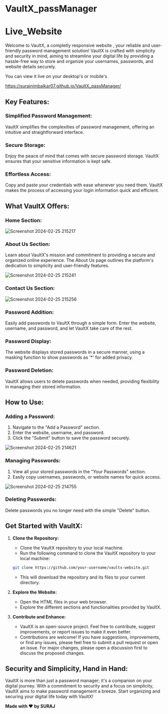 # VaultX_passManager
# Live_Website

Welcome to VaultX, a completly responsive website , your reliable and user-friendly password management solution! VaultX is crafted with simplicity and security in mind, aiming to streamline your digital life by providing a hassle-free way to store and organize your usernames, passwords, and website details securely.

You can view it live on your desktop's or mobile's


https://surajnimbalkar07.github.io/VaultX_passManager/


## Key Features:

### Simplified Password Management:

VaultX simplifies the complexities of password management, offering an intuitive and straightforward interface.

### Secure Storage:

Enjoy the peace of mind that comes with secure password storage. VaultX ensures that your sensitive information is kept safe.

### Effortless Access:

Copy and paste your credentials with ease whenever you need them. VaultX makes the process of accessing your login information quick and efficient.

## What VaultX Offers:


### Home Section:



![Screenshot 2024-02-25 215217](https://github.com/surajnimbalkar07/VaultX_passManager/assets/136218136/54b0362f-23f6-4dea-8f20-0ecfaddc964a) 



### About Us Section:

Learn about VaultX's mission and commitment to providing a secure and organized online experience. The About Us page outlines the platform's dedication to simplicity and user-friendly features.



![Screenshot 2024-02-25 215241](https://github.com/surajnimbalkar07/VaultX_passManager/assets/136218136/f6b1acec-854f-4549-8fde-29687c7cf4e9) 


### Contact Us Section:



![Screenshot 2024-02-25 215256](https://github.com/surajnimbalkar07/VaultX_passManager/assets/136218136/7bec57ac-361d-4f27-a041-6c62260c011f)




### Password Addition:

Easily add passwords to VaultX through a simple form. Enter the website, username, and password, and let VaultX take care of the rest.

### Password Display:

The website displays stored passwords in a secure manner, using a masking function to show passwords as '*' for added privacy.

### Password Deletion:

VaultX allows users to delete passwords when needed, providing flexibility in managing their stored information.

## How to Use:

### Adding a Password:

1. Navigate to the "Add a Password" section.
2. Enter the website, username, and password.
3. Click the "Submit" button to save the password securely.

![Screenshot 2024-02-25 214621](https://github.com/surajnimbalkar07/VaultX_passManager/assets/136218136/21e9eb88-350b-42a7-9d05-abe76e80c20f)



### Managing Passwords:

1. View all your stored passwords in the "Your Passwords" section.
2. Easily copy usernames, passwords, or website names for quick access.


![Screenshot 2024-02-25 214755](https://github.com/surajnimbalkar07/VaultX_passManager/assets/136218136/b9dbba5a-0681-433e-bb27-1da5d4ba5a10)



### Deleting Passwords:

Delete passwords you no longer need with the simple "Delete" button.

## Get Started with VaultX:

1. **Clone the Repository:**
   - Clone the VaultX repository to your local machine.
   -  Run the following command to clone the VaultX repository to your local machine:
     ```bash
     git clone https://github.com/your-username/vaultx-website.git
     ```

   - This will download the repository and its files to your current directory.

2. **Explore the Website:**
   - Open the HTML files in your web browser.
   - Explore the different sections and functionalities provided by VaultX.

3. **Contribute and Enhance:**
   - VaultX is an open-source project. Feel free to contribute, suggest improvements, or report issues to make it even better.
   - Contributions are welcome! If you have suggestions, improvements, or find any issues, please feel free to submit a pull request or open an issue. For major changes, please open a discussion first to discuss 
     the proposed changes.

## Security and Simplicity, Hand in Hand:

VaultX is more than just a password manager; it's a companion on your digital journey. With a commitment to security and a focus on simplicity, VaultX aims to make password management a breeze. Start organizing and securing your digital life today with VaultX!

**Made with ❤️ by SURAJ**
